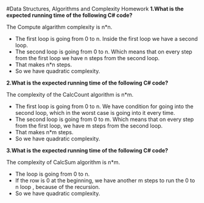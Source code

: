 #Data Structures, Algorithms and Complexity Homework
**1.What is the expected running time of the following C# code?**

The Compute algarithm complexity is n*n.

  * The first loop is going from 0 to n. Inside the first loop we have a second loop.
  * The second loop is going from 0 to n. Which means that on every step from the first loop we have n steps from the second loop.
  * That makes n*n steps.
  * So we have quadratic complexity.

**2.What is the expected running time of the following C# code?**

The complexity of the CalcCount algorithm is n*m. 

  * The first loop is going from 0 to n. We have condition for going into the second loop, which in the worst case is going into it every time.
  * The second loop is going from 0 to m. Which means that  on every step from the first loop, we have m steps from the second loop.
  * That makes n*m steps.
  * So we have quadratic complexity.

**3.What is the expected running time of the following C# code?**

The complexity of CalcSum algorithm is n*m.

  * The loop is going from 0 to n.
  * If the row is 0 at the beginning, we have another m steps to run the 0 to n loop , because of the recursion.
  * So we have quadratic complexity.










